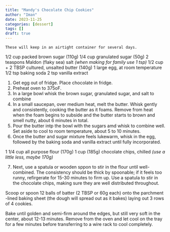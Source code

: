 ```yaml
---
title: "Mandy's Chocolate Chip Cookies"
author: "Iman"
date: 2023-11-25
categories: [dessert]
tags: []
draft: true
---
```


`These will keep in an airtight container for several days. `

1/2 cup packed brown sugar (110g)
1/4 cup granulated sugar (50g)
2 teaspons Maldon (flaky sea) salt _(when making for family use 1 tsp)_
1/2 cup + 2 TBSP cultured, unsalted butter (140g)
1 large egg, at room temperature
1/2 tsp baking soda
2 tsp vanilla extract

1. Get egg out of fridge. Place chocolate in fridge.
2. Preheat oven to 375oF.
3. In a large bowl whisk the brown sugar, granulated sugar, and salt to combine
4. In a small saucepan, over medium heat, melt the butter. Whisk gently and consistently, cooking the butter as it foams. Remove from heat when the foam begins to subside and the butter starts to brown and smell nutty, about 6 minutes in total.
5. Pour the butter intp the bowl with the sugars amd whisk to combine well. Set aside to cool to room temperature, about 5 to 10 minutes.
6. Once the butter and sugar mixture feels lukewarm, whisk in the egg, followed by the baking soda and vanilla extract until fully incorporated.

1 1/4 cup all purpose flour (170g)
1 cup (185g) chocolate chips, chilled _(use a little less, maybe 170g)_

7. Next, use a spatula or wooden sppon to stir in the flour until well-combined. The consistency should be thick by spoonable; if it feels too runny, refirgerate for 15-30 minutes to firm up. Use a spatula to stir in the chocolate chips, making sure they are well distributed throughout.

Scoop or spoon 12 balls of batter (2 TBSP or 60g each) onto the parchment -lined baking sheet (the dough will spread out as it bakes) laying out 3 rows of 4 cookies.

Bake until golden and semi-firm around the edges, but still very soft in the center, about 12-13 minutes. Remove from the oven and let cool on the tray for a few minutes before transferring to a wire rack to cool completely.
